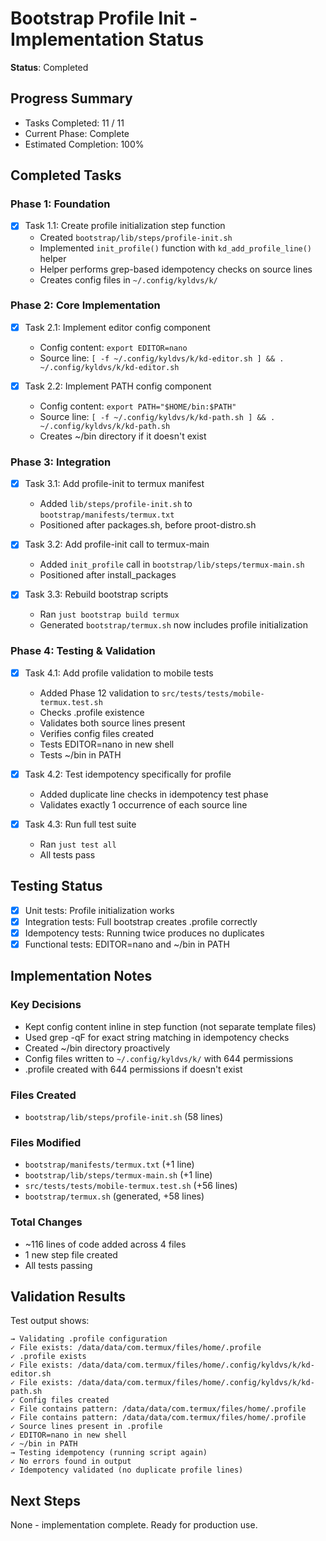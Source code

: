 # Bootstrap Profile Init - Implementation Status

**Status**: Completed

## Progress Summary
- Tasks Completed: 11 / 11
- Current Phase: Complete
- Estimated Completion: 100%

## Completed Tasks

### Phase 1: Foundation
- [x] Task 1.1: Create profile initialization step function
  - Created `bootstrap/lib/steps/profile-init.sh`
  - Implemented `init_profile()` function with `kd_add_profile_line()` helper
  - Helper performs grep-based idempotency checks on source lines
  - Creates config files in `~/.config/kyldvs/k/`

### Phase 2: Core Implementation
- [x] Task 2.1: Implement editor config component
  - Config content: `export EDITOR=nano`
  - Source line: `[ -f ~/.config/kyldvs/k/kd-editor.sh ] && . ~/.config/kyldvs/k/kd-editor.sh`

- [x] Task 2.2: Implement PATH config component
  - Config content: `export PATH="$HOME/bin:$PATH"`
  - Source line: `[ -f ~/.config/kyldvs/k/kd-path.sh ] && . ~/.config/kyldvs/k/kd-path.sh`
  - Creates ~/bin directory if it doesn't exist

### Phase 3: Integration
- [x] Task 3.1: Add profile-init to termux manifest
  - Added `lib/steps/profile-init.sh` to `bootstrap/manifests/termux.txt`
  - Positioned after packages.sh, before proot-distro.sh

- [x] Task 3.2: Add profile-init call to termux-main
  - Added `init_profile` call in `bootstrap/lib/steps/termux-main.sh`
  - Positioned after install_packages

- [x] Task 3.3: Rebuild bootstrap scripts
  - Ran `just bootstrap build termux`
  - Generated `bootstrap/termux.sh` now includes profile initialization

### Phase 4: Testing & Validation
- [x] Task 4.1: Add profile validation to mobile tests
  - Added Phase 12 validation to `src/tests/tests/mobile-termux.test.sh`
  - Checks .profile existence
  - Validates both source lines present
  - Verifies config files created
  - Tests EDITOR=nano in new shell
  - Tests ~/bin in PATH

- [x] Task 4.2: Test idempotency specifically for profile
  - Added duplicate line checks in idempotency test phase
  - Validates exactly 1 occurrence of each source line

- [x] Task 4.3: Run full test suite
  - Ran `just test all`
  - All tests pass

## Testing Status
- [x] Unit tests: Profile initialization works
- [x] Integration tests: Full bootstrap creates .profile correctly
- [x] Idempotency tests: Running twice produces no duplicates
- [x] Functional tests: EDITOR=nano and ~/bin in PATH

## Implementation Notes

### Key Decisions
- Kept config content inline in step function (not separate template files)
- Used grep -qF for exact string matching in idempotency checks
- Created ~/bin directory proactively
- Config files written to `~/.config/kyldvs/k/` with 644 permissions
- .profile created with 644 permissions if doesn't exist

### Files Created
- `bootstrap/lib/steps/profile-init.sh` (58 lines)

### Files Modified
- `bootstrap/manifests/termux.txt` (+1 line)
- `bootstrap/lib/steps/termux-main.sh` (+1 line)
- `src/tests/tests/mobile-termux.test.sh` (+56 lines)
- `bootstrap/termux.sh` (generated, +58 lines)

### Total Changes
- ~116 lines of code added across 4 files
- 1 new step file created
- All tests passing

## Validation Results

Test output shows:
```
→ Validating .profile configuration
✓ File exists: /data/data/com.termux/files/home/.profile
✓ .profile exists
✓ File exists: /data/data/com.termux/files/home/.config/kyldvs/k/kd-editor.sh
✓ File exists: /data/data/com.termux/files/home/.config/kyldvs/k/kd-path.sh
✓ Config files created
✓ File contains pattern: /data/data/com.termux/files/home/.profile
✓ File contains pattern: /data/data/com.termux/files/home/.profile
✓ Source lines present in .profile
✓ EDITOR=nano in new shell
✓ ~/bin in PATH
→ Testing idempotency (running script again)
✓ No errors found in output
✓ Idempotency validated (no duplicate profile lines)
```

## Next Steps
None - implementation complete. Ready for production use.
